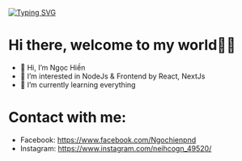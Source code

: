[![Typing SVG](https://readme-typing-svg.herokuapp.com?color=15E5DB&size=25&center=true&vCenter=true&width=600&height=80&lines=Hii%F0%9F%91%8B+Welcome+to+my+world+%F0%9F%96%96;I'm+Vietnamese!;My+name+is+Hien.;Follow%F0%9F%99%8C+and+contact+with+me%F0%9F%A4%99)](https://git.io/typing-svg)
# Hi there, welcome to my world🧐🤭
- 👋 Hi, I’m Ngọc Hiền
- 👀 I’m interested in NodeJs & Frontend by React, NextJs
- 🌱 I’m currently learning everything
# Contact with me:
- Facebook: https://www.facebook.com/Ngochienpnd
- Instagram: https://www.instagram.com/neihcogn_49520/


<!---
neihcogn49520/neihcogn49520 is a ✨ special ✨ repository because its `README.md` (this file) appears on your GitHub profile.
You can click the Preview link to take a look at your changes.
--->
